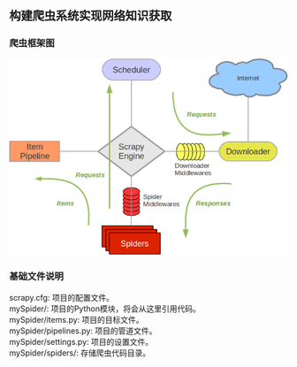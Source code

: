 ## 构建爬虫系统实现网络知识获取 
### 爬虫框架图  
![Scrapy](./image/Scrapy.png)  
### 基础文件说明  
scrapy.cfg: 项目的配置文件。  
mySpider/: 项目的Python模块，将会从这里引用代码。  
mySpider/items.py: 项目的目标文件。  
mySpider/pipelines.py: 项目的管道文件。  
mySpider/settings.py: 项目的设置文件。  
mySpider/spiders/: 存储爬虫代码目录。  
